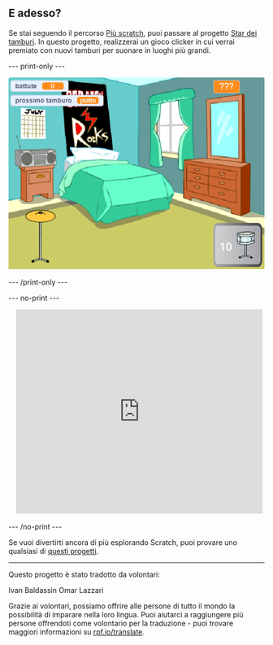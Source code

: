 ## E adesso?

Se stai seguendo il percorso [Più scratch](https://projects.raspberrypi.org/it-IT/raspberrypi/more-scratch), puoi passare al progetto [Star dei tamburi](https://projects.raspberrypi.org/it-IT/projects/drum-star). In questo progetto, realizzerai un gioco clicker in cui verrai premiato con nuovi tamburi per suonare in luoghi più grandi.

--- print-only ---

![La vista sullo sfondo del progetto Star dei tamburi completato.](images/drum-star.png)

--- /print-only ---

--- no-print ---

<div class="scratch-preview" style="margin-left: 15px;">
  <iframe allowtransparency="true" width="485" height="402" src="https://scratch.mit.edu/projects/embed/522323676/?autostart=false" frameborder="0"></iframe>
</div>

--- /no-print ---

Se vuoi divertirti ancora di più esplorando Scratch, puoi provare uno qualsiasi di [questi progetti](https://projects.raspberrypi.org/it-IT/projects?software%5B%5D=scratch&curriculum%5B%5D=%201).

***

Questo progetto è stato tradotto da volontari:

Ivan Baldassin
Omar Lazzari

Grazie ai volontari, possiamo offrire alle persone di tutto il mondo la possibilità di imparare nella loro lingua. Puoi aiutarci a raggiungere più persone offrendoti come volontario per la traduzione - puoi trovare maggiori informazioni su [rpf.io/translate](https://rpf.io/translate).
